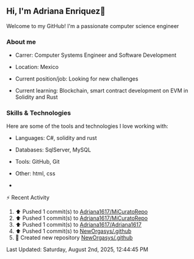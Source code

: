 ## Hi, I'm Adriana Enriquez👋

Welcome to my GitHub! I'm a passionate computer science engineer

### About me

* Carrer: Computer Systems Engineer and Software Development

* Location: Mexico

* Current position/job: Looking for new challenges

* Current learning: Blockchain, smart contract development on EVM in Solidity and Rust

### Skills & Technologies 

Here are some of the tools and technologies I love working with:

* ⁠Languages: C#, solidity and rust
  
* ⁠Databases: SqlServer, MySQL
  
* ⁠Tools: GitHub, Git
  
* ⁠Other: html, css

* 



⚡ Recent Activity

<!--RECENT_ACTIVITY:start-->
1. ⬆️ Pushed 1 commit(s) to [Adriana1617/MiCuratoRepo](https://github.com/Adriana1617/MiCuratoRepo)<br>
2. ⬆️ Pushed 1 commit(s) to [Adriana1617/MiCuratoRepo](https://github.com/Adriana1617/MiCuratoRepo)<br>
3. ⬆️ Pushed 1 commit(s) to [Adriana1617/Adriana1617](https://github.com/Adriana1617/Adriana1617)<br>
4. ⬆️ Pushed 1 commit(s) to [NewOrgasys/.github](https://github.com/NewOrgasys/.github)<br>
5. 📔 Created new repository [NewOrgasys/.github](https://github.com/NewOrgasys/.github)<br>
<!--RECENT_ACTIVITY:end-->

<!--RECENT_ACTIVITY:last_update-->
Last Updated: Saturday, August 2nd, 2025, 12:44:45 PM
<!--RECENT_ACTIVITY:last_update_end-->
